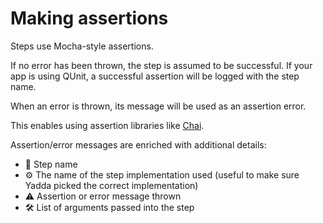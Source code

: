# Making assertions

Steps use Mocha-style assertions.

If no error has been thrown, the step is assumed to be successful. If your app is using QUnit, a successful assertion will be logged with the step name.

When an error is thrown, its message will be used as an assertion error.

This enables using assertion libraries like [Chai](https://www.chaijs.com/).

Assertion/error messages are enriched with additional details:
  * 👟 Step name
  * ⚙ The name of the step implementation used (useful to make sure Yadda picked the correct implementation)
  * ⚠ Assertion or error message thrown
  * 🛠 List of arguments passed into the step
